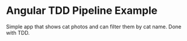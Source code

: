 # Angular TDD Pipeline Example

Simple app that shows cat photos and can filter them by cat name. Done with TDD.
